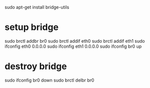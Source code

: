 sudo apt-get install bridge-utils

# setup bridge 
sudo brctl addbr br0
sudo brctl addif eth0
sudo brctl addif eth1
sudo ifconfig eth0 0.0.0.0
sudo ifconfig eth1 0.0.0.0
sudo ifconfig br0 up

# destroy bridge
sudo ifconfig br0 down
sudo brctl delbr br0
